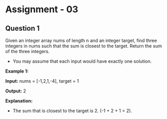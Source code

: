 # **Assignment - 03**

## **Question 1**
Given an integer array nums of length n and an integer target, find three integers
in nums such that the sum is closest to the target.
Return the sum of the three integers.
- You may assume that each input would have exactly one solution.

**Example 1:**

**Input:** nums = [-1,2,1,-4], target = 1

**Output:** 2

**Explanation:** 
- The sum that is closest to the target is 2. (-1 + 2 + 1 = 2).

